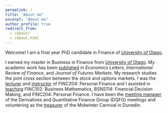 ```yaml
---
permalink: /
title: "About me"
excerpt: "About me"
author_profile: true
redirect_from: 
  - /about/
  - /about.html
---
```


Welcome! I am a final year PhD candidate in Finance of [University *of* Otago](https://www.otago.ac.nz/). 

I earned my master in Business in Finance from
[University *of* Otago](https://www.otago.ac.nz/).
My academic work has been [published](research) in
*Economics Letters*, *International Review of Finance*, and *Journal of Futures Markets*. My research studies the joint cross section between the stock and
options markets. I was the [lecturer](teaching) and [instructor](teaching) of FINC204: Personal Finance and I assisted in [teaching](teaching) FINC102: Business Mathematics, BSNS114: Financial Decision Making, and FINC204: Personal Finance. I have been the [meeting manager](service) of the Derivatives and Quantitative Finance Group (DQFG) meetings and voluntering as the [treasurer](service) of the Midwinter Carnival in Dunedin. 
